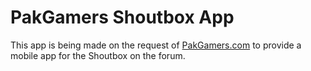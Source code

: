 # PakGamers Shoutbox App

This app is being made on the request of [PakGamers.com](http://www.pakgamers.com) to provide a mobile app for the Shoutbox on the forum.
